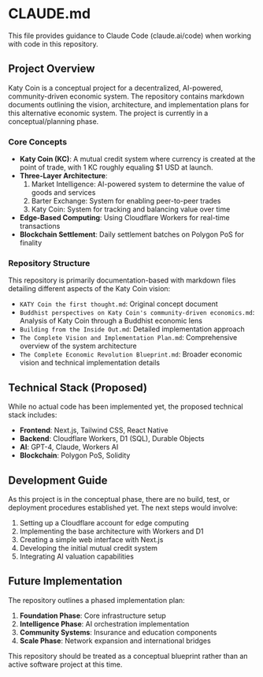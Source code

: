 # CLAUDE.md

This file provides guidance to Claude Code (claude.ai/code) when working with code in this repository.

## Project Overview

Katy Coin is a conceptual project for a decentralized, AI-powered, community-driven economic system. The repository contains markdown documents outlining the vision, architecture, and implementation plans for this alternative economic system. The project is currently in a conceptual/planning phase.

### Core Concepts

- **Katy Coin (KC)**: A mutual credit system where currency is created at the point of trade, with 1 KC roughly equaling $1 USD at launch.
- **Three-Layer Architecture**:
  1. Market Intelligence: AI-powered system to determine the value of goods and services
  2. Barter Exchange: System for enabling peer-to-peer trades
  3. Katy Coin: System for tracking and balancing value over time
- **Edge-Based Computing**: Using Cloudflare Workers for real-time transactions
- **Blockchain Settlement**: Daily settlement batches on Polygon PoS for finality

### Repository Structure

This repository is primarily documentation-based with markdown files detailing different aspects of the Katy Coin vision:

- `KATY Coin the first thought.md`: Original concept document
- `Buddhist perspectives on Katy Coin's community-driven economics.md`: Analysis of Katy Coin through a Buddhist economic lens
- `Building from the Inside Out.md`: Detailed implementation approach
- `The Complete Vision and Implementation Plan.md`: Comprehensive overview of the system architecture
- `The Complete Economic Revolution Blueprint.md`: Broader economic vision and technical implementation details

## Technical Stack (Proposed)

While no actual code has been implemented yet, the proposed technical stack includes:

- **Frontend**: Next.js, Tailwind CSS, React Native
- **Backend**: Cloudflare Workers, D1 (SQL), Durable Objects
- **AI**: GPT-4, Claude, Workers AI
- **Blockchain**: Polygon PoS, Solidity

## Development Guide

As this project is in the conceptual phase, there are no build, test, or deployment procedures established yet. The next steps would involve:

1. Setting up a Cloudflare account for edge computing
2. Implementing the base architecture with Workers and D1
3. Creating a simple web interface with Next.js
4. Developing the initial mutual credit system
5. Integrating AI valuation capabilities

## Future Implementation

The repository outlines a phased implementation plan:

1. **Foundation Phase**: Core infrastructure setup
2. **Intelligence Phase**: AI orchestration implementation
3. **Community Systems**: Insurance and education components
4. **Scale Phase**: Network expansion and international bridges

This repository should be treated as a conceptual blueprint rather than an active software project at this time.